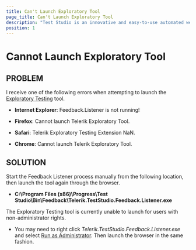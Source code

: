 ```yaml
---
title: Can't Launch Exploratory Tool
page_title: Can't Launch Exploratory Tool
description: "Test Studio is an innovative and easy-to-use automated web, WPF and load testing solution. Test Studio tests support essential technologies like ASP.NET AJAX, Silverlight, PHP and MVC. HTML5, Testing framework, functional testing, performance testing, load testing, exploratory testing, manual testing."
position: 1
---
```

# Cannot Launch Exploratory Tool

## PROBLEM

I receive one of the following errors when attempting to launch the <a href="/features/testing-types/exploratory-testing/Overview" target="_blank">Exploratory Testing</a> tool.

- **Internet Explorer**: Feedback.Listener is not running!

- **Firefox**: Cannot launch Telerik Exploratory Tool.

- **Safari**: Telerik Exploratory Testing Extension NaN.

- **Chrome**: Cannot launch Telerik Exploratory Tool.

## SOLUTION

Start the Feedback Listener process manually from the following location, then launch the tool again through the browser.

- **C:\Program Files (x86)\Progress\Test Studio\Bin\Feedback\Telerik.TestStudio.Feedback.Listener.exe**

 The Exploratory Testing tool is currently unable to launch for users with non-administrator rights.

- You may need to right click *Telerik.TestStudio.Feedback.Listener.exe* and select <a href="http://www.sevenforums.com/tutorials/11841-run-administrator.html" target="_blank">Run as Administrator</a>. Then launch the browser in the same fashion.

 